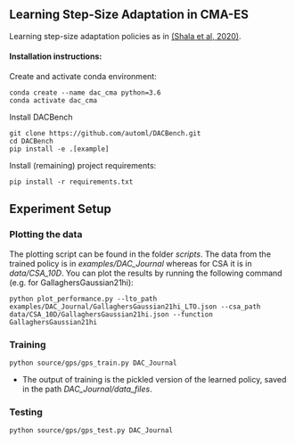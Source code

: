 ## Learning Step-Size Adaptation in CMA-ES

Learning step-size adaptation policies as in [(Shala et al, 2020)](https://ml.informatik.uni-freiburg.de/wp-content/uploads/papers/20-PPSN-LTO-CMA.pdf).

#### Installation instructions:

Create and activate conda environment:
```
conda create --name dac_cma python=3.6
conda activate dac_cma
```
Install DACBench
```
git clone https://github.com/automl/DACBench.git
cd DACBench
pip install -e .[example]
```

Install (remaining) project requirements:
```
pip install -r requirements.txt
```
## Experiment Setup

### Plotting the data
The plotting script can be found in the folder *scripts*. The data from the trained policy is in *examples/DAC_Journal* whereas for CSA it is in *data/CSA_10D*.
You can plot the results by running the following command (e.g. for GallaghersGaussian21hi):
```
python plot_performance.py --lto_path examples/DAC_Journal/GallaghersGaussian21hi_LTO.json --csa_path data/CSA_10D/GallaghersGaussian21hi.json --function GallaghersGaussian21hi
```
### Training
```
python source/gps/gps_train.py DAC_Journal
```
- The output of training is the pickled version of the learned policy, saved in the path *DAC_Journal/data_files*.
### Testing
```
python source/gps/gps_test.py DAC_Journal
```
